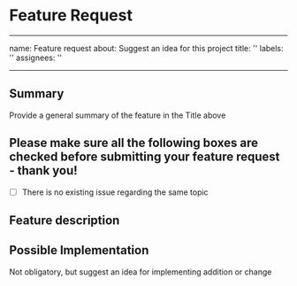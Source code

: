 # Feature Request

---

name: Feature request
about: Suggest an idea for this project
title: ''
labels: ''
assignees: ''

---

## Summary

Provide a general summary of the feature in the Title above

## Please make sure all the following boxes are checked before submitting your feature request - thank you!

- [ ] There is no existing issue regarding the same topic

## Feature description

## Possible Implementation

Not obligatory, but suggest an idea for implementing addition or change
